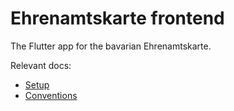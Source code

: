# Ehrenamtskarte frontend

The Flutter app for the bavarian Ehrenamtskarte.

Relevant docs:
- [Setup](../docs/setup.md#frontend)
- [Conventions](../docs/conventions.md#frontend)
